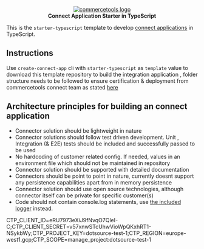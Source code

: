 <p align="center">
  <a href="https://commercetools.com/">
    <img alt="commercetools logo" src="https://unpkg.com/@commercetools-frontend/assets/logos/commercetools_primary-logo_horizontal_RGB.png">
  </a></br>
  <b>Connect Application Starter in TypeScript</b>
</p>

This is the `starter-typescript` template to develop [connect applications](https://marketplace.commercetools.com/) in TypeScript.

## Instructions

Use `create-connect-app` cli with `starter-typescript` as `template` value to download this template repository to build the integration application , folder structure needs to be followed to ensure certification & deployment from commercetools connect team as stated [here](https://github.com/commercetools/connect-application-kit#readme) 

## Architecture principles for building an connect application 

* Connector solution should be lightweight in nature
* Connector solutions should follow test driven development. Unit , Integration (& E2E) tests should be included and successfully passed to be used
* No hardcoding of customer related config. If needed, values in an environment file which should not be maintained in repository
* Connector solution should be supported with detailed documentation
* Connectors should be point to point in nature, currently doesnt support any persistence capabilities apart from in memory persistence
* Connector solution should use open source technologies, although connector itself can be private for specific customer(s)
* Code should not contain console.log statements, use [the included logger](https://github.com/commercetools/merchant-center-application-kit/tree/main/packages-backend/loggers#readme) instead.


CTP_CLIENT_ID=eRU7973eXiJ9fNvqO7QleI-C;CTP_CLIENT_SECRET=v57xnwSTcUhwVioWpQKxhRT1-NSykbWy;CTP_PROJECT_KEY=dotsource-test-1;CTP_REGION=europe-west1.gcp;CTP_SCOPE=manage_project:dotsource-test-1
